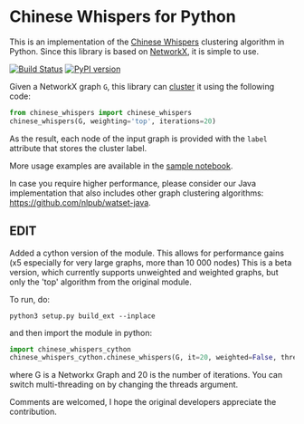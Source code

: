 # Chinese Whispers for Python

This is an implementation of the [Chinese Whispers](https://dl.acm.org/citation.cfm?id=1654774) clustering algorithm in Python. Since this library is based on [NetworkX](https://networkx.github.io/), it is simple to use.

[![Build Status][travis_ci_badge]][travis_ci_link] [![PyPI version][pypi_badge]][pypi_link]

[pypi_badge]: https://badge.fury.io/py/chinese-whispers.svg
[pypi_link]: https://pypi.python.org/pypi/chinese-whispers
[travis_ci_badge]: https://travis-ci.org/nlpub/chinese-whispers-python.svg
[travis_ci_link]: https://travis-ci.org/nlpub/chinese-whispers-python

Given a NetworkX graph `G`, this library can [cluster](https://en.wikipedia.org/wiki/Cluster_analysis) it using the following code:

```python
from chinese_whispers import chinese_whispers
chinese_whispers(G, weighting='top', iterations=20)
```

As the result, each node of the input graph is provided with the `label` attribute that stores the cluster label.

More usage examples are available in the [sample notebook](samples.ipynb).

In case you require higher performance, please consider our Java implementation that also includes other graph clustering algorithms: <https://github.com/nlpub/watset-java>.



## EDIT

Added a cython version of the module. This allows for performance gains (x5 especially for very large graphs, more than 10 000 nodes)
This is a beta version, which currently supports unweighted and weighted graphs, but only the 'top' algorithm from the original module.


To run, do:
```
python3 setup.py build_ext --inplace
```
and then import the module in python:
```python
import chinese_whispers_cython
chinese_whispers_cython.chinese_whispers(G, it=20, weighted=False, threads=1)
```
where G is a Networkx Graph and 20 is the number of iterations. You can switch multi-threading on by changing the threads argument.


Comments are welcomed, I hope the original developers appreciate the contribution.
